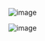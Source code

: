 ![image](https://user-images.githubusercontent.com/37383368/149265189-2cedbbd0-e9d4-4ed6-a645-86651435c72a.png)


![image](https://user-images.githubusercontent.com/37383368/146968780-9c07bba2-27c8-4f50-94c6-d088538b6479.png)
